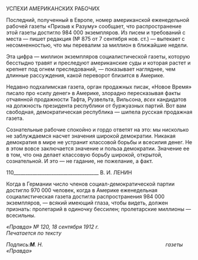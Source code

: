 УСПЕХИ АМЕРИКАНСКИХ РАБОЧИХ

Последний, полученный в Европе, номер американской еженедельной рабочей газе­ты «Призыв к Разуму» сообщает, что распространение этой газеты достигло 984 000 экземпляров. Из писем и требований с места — пишет редакция (№ 875 от 7 сентября нов. ст.) — вытекает с несомненностью, что мы перевалим за миллион в ближайшие недели.

Эта цифра — миллион экземпляров социалистической газеты, которую бесстыдно травят и преследуют американские суды и которая растет и крепнет под огнем пресле­дований, — показывает нагляднее, чем длинные рассуждения, какой переворот близит­ся в Америке.

Недавно подхалимская газета, орган продажных писак, «Новое Время» писало про «силу денег» в Америке, злорадно пересказывая факты отчаянной продажности Тафта, Рузвельта, Вильсона, _всех_ кандидатов на должность президента республики от буржу­азных партий. Вот вам свободная, демократическая республика — шипела русская про­дажная газета.

Сознательные рабочие спокойно и гордо ответят на это: мы нисколько не заблужда­емся насчет значения широкой демократии. Никакая демократия в мире не устранит классовой борьбы и всесилия денег. Не в этом вовсе заключается значение и польза де­мократии. Значение ее в том, что она делает классовую борьбу широкой, открытой, сознательной. И это — не гадание, не пожелание, а факт.

  

110____________________________________ В. И. ЛЕНИН

Когда в Германии число членов социал-демократической партии достигло 970 000 человек, когда в Америке еженедельная социалистическая газета достигла распростра­нения 984 000 экземпляров, — всякий имеющий глаза, чтобы видеть, должен признать: пролетарий в одиночку бессилен; пролетарские миллионы — всесильны.

_«Правда» № 120, 18 сентября 1912 г.                                                        Печатается по тексту_

_Подпись:__M__._ _H._                                                                                    _газеты «Правда»_